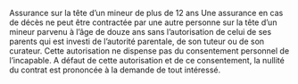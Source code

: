 Assurance sur la tête d’un mineur de plus de 12 ans
Une assurance en cas de décès ne peut être contractée par une autre personne sur la tête d’un mineur parvenu à l’âge de douze ans sans l’autorisation de celui de ses parents qui est investi de l’autorité parentale, de son tuteur ou de son curateur.
Cette autorisation ne dispense pas du consentement personnel de l’incapable.
A défaut de cette autorisation et de ce consentement, la nullité du contrat est prononcée à la demande de tout intéressé.